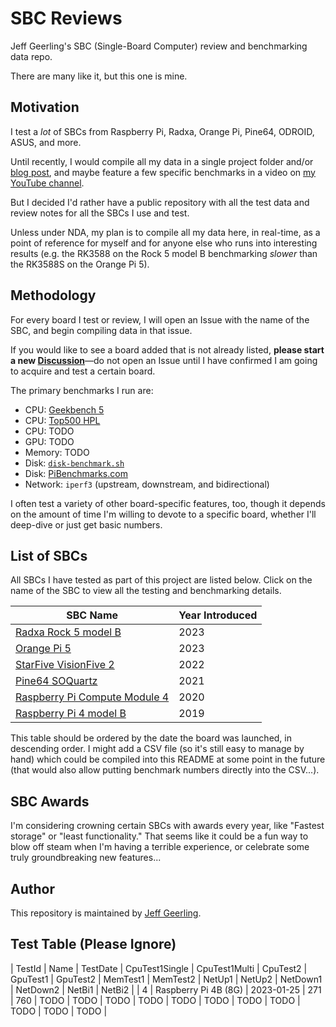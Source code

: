 # SBC Reviews

Jeff Geerling's SBC (Single-Board Computer) review and benchmarking data repo.

There are many like it, but this one is mine.

## Motivation

I test a _lot_ of SBCs from Raspberry Pi, Radxa, Orange Pi, Pine64, ODROID, ASUS, and more.

Until recently, I would compile all my data in a single project folder and/or [blog post](https://www.jeffgeerling.com/tags/sbc), and maybe feature a few specific benchmarks in a video on [my YouTube channel](https://www.youtube.com/c/JeffGeerling).

But I decided I'd rather have a public repository with all the test data and review notes for all the SBCs I use and test.

Unless under NDA, my plan is to compile all my data here, in real-time, as a point of reference for myself and for anyone else who runs into interesting results (e.g. the RK3588 on the Rock 5 model B benchmarking _slower_ than the RK3588S on the Orange Pi 5).

## Methodology

For every board I test or review, I will open an Issue with the name of the SBC, and begin compiling data in that issue.

If you would like to see a board added that is not already listed, **please start a new [Discussion](https://github.com/geerlingguy/sbc-reviews/discussions)**—do not open an Issue until I have confirmed I am going to acquire and test a certain board.

The primary benchmarks I run are:

  - CPU: [Geekbench 5](https://www.geekbench.com/download/)
  - CPU: [Top500 HPL](https://github.com/geerlingguy/top500-benchmark)
  - CPU: TODO
  - GPU: TODO
  - Memory: TODO
  - Disk: [`disk-benchmark.sh`](https://github.com/geerlingguy/pi-cluster/blob/master/benchmarks/disk-benchmark.sh)
  - Disk: [PiBenchmarks.com](https://pibenchmarks.com)
  - Network: `iperf3` (upstream, downstream, and bidirectional)

I often test a variety of other board-specific features, too, though it depends on the amount of time I'm willing to devote to a specific board, whether I'll deep-dive or just get basic numbers.

## List of SBCs

All SBCs I have tested as part of this project are listed below. Click on the name of the SBC to view all the testing and benchmarking details.

| SBC Name | Year Introduced |
| --- | --- |
| [Radxa Rock 5 model B](issues/3) | 2023 |
| [Orange Pi 5](issues/5) | 2023 |
| [StarFive VisionFive 2](issues/10) | 2022 |
| [Pine64 SOQuartz](issues/7) | 2021 |
| [Raspberry Pi Compute Module 4](issues/8) | 2020 |
| [Raspberry Pi 4 model B](issues/4) | 2019 |

This table should be ordered by the date the board was launched, in descending order. I might add a CSV file (so it's still easy to manage by hand) which could be compiled into this README at some point in the future (that would also allow putting benchmark numbers directly into the CSV...).

## SBC Awards

I'm considering crowning certain SBCs with awards every year, like "Fastest storage" or "least functionality." That seems like it could be a fun way to blow off steam when I'm having a terrible experience, or celebrate some truly groundbreaking new features...

## Author

This repository is maintained by [Jeff Geerling](https://www.jeffgeerling.com).

## Test Table (Please Ignore)

| TestId | Name | TestDate | CpuTest1Single | CpuTest1Multi | CpuTest2 | GpuTest1 | GpuTest2 | MemTest1 | MemTest2 | NetUp1 | NetUp2 | NetDown1 | NetDown2 | NetBi1 | NetBi2 | 
| 4 | Raspberry Pi 4B (8G) | 2023-01-25 | 271 | 760 | TODO | TODO | TODO | TODO | TODO | TODO | TODO | TODO | TODO | TODO | TODO | 
